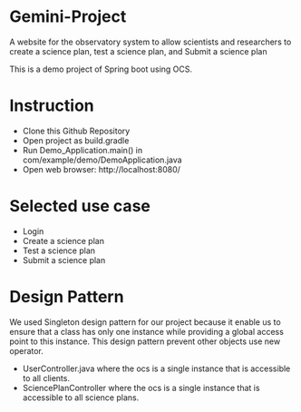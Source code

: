 # Gemini-Project
A website for the observatory system to allow scientists and researchers to create a science plan, test a science plan, and Submit a science plan 

This is a demo project of Spring boot using OCS.

# Instruction
- Clone this Github Repository
- Open project as build.gradle
- Run Demo_Application.main() in com/example/demo/DemoApplication.java
- Open web browser: http://localhost:8080/

# Selected use case
- Login
- Create a science plan
- Test a science plan
- Submit a science plan

# Design Pattern
We used Singleton design pattern for our project because it enable us to ensure that a class has only one instance while providing a global access point to this instance. This design pattern prevent other objects use new operator.
- UserController.java where the ocs is a single instance that is accessible to all clients.
- SciencePlanController where the ocs is a single instance that is accessible to all science plans.

